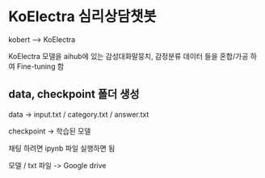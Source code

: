 # KoElectra 심리상담챗봇

kobert --> KoElectra

KoElectra 모델을 aihub에 있는 감성대화말뭉치, 감정분류 데이터 들을 혼합/가공 하여 Fine-tuning 함

## data, checkpoint 폴더 생성

data -> input.txt / category.txt / answer.txt

checkpoint -> 학습된 모델



채팅 하려면 ipynb 파일 실행하면 됨

모델 / txt 파일 -> Google drive
